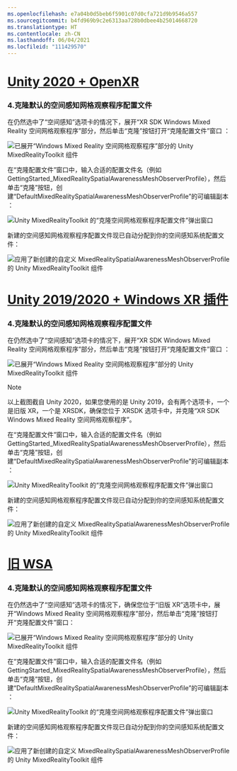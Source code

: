```yaml
---
ms.openlocfilehash: e7a04b0d5beb6f5901c07d0cfa721d9b9546a557
ms.sourcegitcommit: b4fd969b9c2e6313aa728b0dbee4b25014668720
ms.translationtype: HT
ms.contentlocale: zh-CN
ms.lasthandoff: 06/04/2021
ms.locfileid: "111429570"
---
```

# <a name="unity-2020--openxr"></a>[Unity 2020 + OpenXR](#tab/openxr)

### <a name="4-clone-the-default-spatial-awareness-mesh-observer-profile"></a>4.克隆默认的空间感知网格观察程序配置文件

在仍然选中了“空间感知”选项卡的情况下，展开“XR SDK Windows Mixed Reality 空间网格观察程序”部分，然后单击“克隆”按钮打开“克隆配置文件”窗口  ：

![已展开“Windows Mixed Reality 空间网格观察程序”部分的 Unity MixedRealityToolkit 组件](../images/mr-learning-base/base-03-section1-step4-1xrsdk.png)

在“克隆配置文件”窗口中，输入合适的配置文件名（例如 GettingStarted_MixedRealitySpatialAwarenessMeshObserverProfile），然后单击“克隆”按钮，创建“DefaultMixedRealitySpatialAwarenessMeshObserverProfile”的可编辑副本 ：

![Unity MixedRealityToolkit 的“克隆空间网格观察程序配置文件”弹出窗口](../images/mr-learning-base/base-03-section1-step4-2xrsdk.png)

新建的空间感知网格观察程序配置文件现已自动分配到你的空间感知系统配置文件：

![应用了新创建的自定义 MixedRealitySpatialAwarenessMeshObserverProfile 的 Unity MixedRealityToolkit 组件](../images/mr-learning-base/base-03-section1-step4-3xrsdk.png)

# <a name="unity-20192020--windows-xr-plugin"></a>[Unity 2019/2020 + Windows XR 插件](#tab/winxr)

### <a name="4-clone-the-default-spatial-awareness-mesh-observer-profile"></a>4.克隆默认的空间感知网格观察程序配置文件

在仍然选中了“空间感知”选项卡的情况下，展开“XR SDK Windows Mixed Reality 空间网格观察程序”部分，然后单击“克隆”按钮打开“克隆配置文件”窗口  ：

![已展开“Windows Mixed Reality 空间网格观察程序”部分的 Unity MixedRealityToolkit 组件](../images/mr-learning-base/base-03-section1-step4-1xrsdk.png)

> [!NOTE]
> 以上截图截自 Unity 2020，如果您使用的是 Unity 2019，会有两个选项卡，一个是旧版 XR，一个是 XRSDK，确保您位于 XRSDK 选项卡中，并克隆“XR SDK Windows Mixed Reality 空间网格观察程序”。

在“克隆配置文件”窗口中，输入合适的配置文件名（例如 GettingStarted_MixedRealitySpatialAwarenessMeshObserverProfile），然后单击“克隆”按钮，创建“DefaultMixedRealitySpatialAwarenessMeshObserverProfile”的可编辑副本 ：

![Unity MixedRealityToolkit 的“克隆空间网格观察程序配置文件”弹出窗口](../images/mr-learning-base/base-03-section1-step4-2xrsdk.png)

新建的空间感知网格观察程序配置文件现已自动分配到你的空间感知系统配置文件：

![应用了新创建的自定义 MixedRealitySpatialAwarenessMeshObserverProfile 的 Unity MixedRealityToolkit 组件](../images/mr-learning-base/base-03-section1-step4-3xrsdk.png)

# <a name="legacy-wsa"></a>[旧 WSA](#tab/wsa)

### <a name="4-clone-the-default-spatial-awareness-mesh-observer-profile"></a>4.克隆默认的空间感知网格观察程序配置文件

在仍然选中了“空间感知”选项卡的情况下，确保您位于“旧版 XR”选项卡中，展开“Windows Mixed Reality 空间网格观察程序”部分，然后单击“克隆”按钮打开“克隆配置文件”窗口：   

![已展开“Windows Mixed Reality 空间网格观察程序”部分的 Unity MixedRealityToolkit 组件](../images/mr-learning-base/base-03-section1-step4-1.png)

在“克隆配置文件”窗口中，输入合适的配置文件名（例如 GettingStarted_MixedRealitySpatialAwarenessMeshObserverProfile），然后单击“克隆”按钮，创建“DefaultMixedRealitySpatialAwarenessMeshObserverProfile”的可编辑副本 ：

![Unity MixedRealityToolkit 的“克隆空间网格观察程序配置文件”弹出窗口](../images/mr-learning-base/base-03-section1-step4-2.png)

新建的空间感知网格观察程序配置文件现已自动分配到你的空间感知系统配置文件：

![应用了新创建的自定义 MixedRealitySpatialAwarenessMeshObserverProfile 的 Unity MixedRealityToolkit 组件](../images/mr-learning-base/base-03-section1-step4-3.png)
